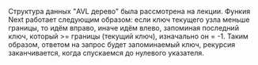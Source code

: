 Структура данных "AVL дерево" была рассмотрена на лекции. Функия Next работает следующим образом: если ключ текущего узла меньше границы, то идём вправо, иначе идём влево, запоминая последний ключ, который >= границы (текущий ключ), изначально он = -1. Таким образом, ответом на запрос будет запоминаемый ключ, рекурсия заканчивается, когда спускаемся до нулевого указателя.
